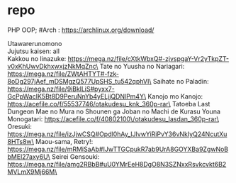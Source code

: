 # repo

PHP OOP;
#Arch : https://archlinux.org/download/

Utawarerunomono\
Jujutsu kaisen: all\
Kakkou no Iinazuke: https://mega.nz/file/cXtkWbxQ#-zjvspgaY-Vr2yTkpZT-v0xKhUwvDkhxwxjzNkMqZnc\
Tate no Yuusha no Nariagari: https://mega.nz/file/ZWtAHTYT#-fzk-8oDg297jAef_mDSMgzQ577UpSHS_tu542qphVI\
Saihate no Paladin: https://mega.nz/file/9iBklLiS#pyxx7-GcPpWacIK5Bt8D9PeruNnYb4yELjjQDNlPm4Y\
Kanojo mo Kanojo: https://acefile.co/f/55537746/otakudesu_knk_360p-rar\
Tatoeba Last Dungeon Mae no Mura no Shounen ga Joban no Machi de Kurasu Youna Monogatari: https://acefile.co/f/40802100\/otakudesu_lasdan_360p-rar\
Oresuki: https://mega.nz/file/izJjwCSQ#Opdl0hAy_IJlvwYiRiPvY36vNkIyQ24NcutXu8HTs8w\
Maou-sama, Retry!: https://mega.nz/file/mRMiSaAb#IJwTTGCpukR7ab9UrA8GOYXBa9ZgwNoBbMEl27axy6U\
Seirei Gensouki: https://mega.nz/file/amg2RBbB#uU0YMrEeH8DgO8N3SZNxxRsvkcvkt6B2MVLmX9Mj66M\
